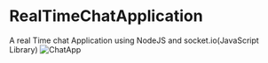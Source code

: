 # RealTimeChatApplication
A real Time chat Application using NodeJS and socket.io(JavaScript Library)
![ChatApp](https://user-images.githubusercontent.com/59372076/119218369-807b7980-bafd-11eb-9e67-a635f2dffd72.PNG)
